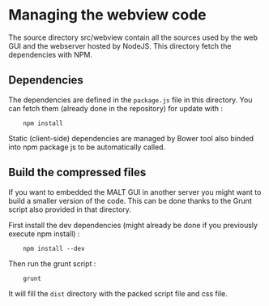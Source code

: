 Managing the webview code
=========================

The source directory src/webview contain all the sources used by the web GUI and
the webserver hosted by NodeJS. This directory fetch the dependencies with NPM.

Dependencies
------------

The dependencies are defined in the `package.js` file in this directory. You can fetch 
them (already done in the repository) for update with :

```shell
	npm install
```

Static (client-side) dependencies are managed by Bower tool also binded into npm package js
to be automatically called.

Build the compressed files
--------------------------

If you want to embedded the MALT GUI in another server you might want to build
a smaller version of the code. This can be done thanks to the Grunt script also
provided in that directory.

First install the dev dependencies (might already be done if you previously execute npm install) :

```shell
	npm install --dev
```

Then run the grunt script :

```shell
	grunt
```

It will fill the `dist` directory with the packed script file and css file.